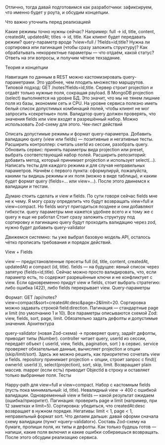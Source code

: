 Отлично, тогда давай подготовимся как разработчики: зафиксируем, что именно будет у роута, и обсудим концепции.

Что важно уточнить перед реализацией

Какие режимы точно нужны сейчас?
Например: full → id, title, content, createdAt, updatedAt; titles → id, title.
Как клиент будет передавать режим? query-параметр вроде ?view=full / ?fields=id,title?
Нужна ли сортировка или пагинация (чтобы сразу заложить структуру)?
Как обрабатывать некорректные параметры — что отдаём, какой статус?
Ответь на эти вопросы, и получим чёткое техзадание.

Теория и концепции

Навигация по данным в REST можно кастомизировать query-параметрами. Это удобнее, чем плодить множество маршрутов.
Типовой подход: GET /notes?fields=id,title. Сервер строит projection и отдаёт только нужные поля, сокращая payload.
В MongoDB projection (select) выполняется на уровне БД. Это значит, что мы не тянем лишние поля из базы, экономим сеть и CPU.
На уровне сервиса полезно иметь белый список допустимых комбинаций полей, чтобы клиент не мог запросить «секретные» поля.
Валидатор query должен проверять, что значения fields или view входят в разрешённый набор. Можно использовать Zod-схему для этого.
Чек-лист действий

Описать допустимые режимы и формат query-параметра.
Добавить валидацию query (view или fields) — позитивные и негативные тесты.
Расширить контроллер: считать userId из сессии, разобрать query.
Обновить сервис: принять параметры вида projection или preset, выбрать соответствующий набор полей.
Расширить репозиторий: добавить метод, который принимает projection и использует select(...).
Написать тесты для каждого режима и для случая неправильных параметров.
Начнём с первого пункта: сформулируй, пожалуйста, какими ты видишь режимы и их поля (можно в виде таблицы), и каким будет формат query (fields=... или view=...). После этого двинемся к валидации и тестам.

Думаю стоить сделать и view и fields. По сути говоря сейчас fields мне не к чему. Я могу сразу определить что будут возвращать view=full и view=compact. Но fields могут пригодиться позднее и они добавляют гибкости.
query параметры мне кажется удобнее всего и к тому же с query я еще не работал
Стоит сразу заложить структуру под сортировку и пагинацию
query будут проходить валидацию через zod, нужно будет добавить query-validator

Движемся системно: ты уже выбрал базовую модель API, осталось чётко прописать требования и порядок действий.

View + Fields

view — предустановленные пресеты full (id, title, content, createdAt, updatedAt) и compact (id, title).
fields — на будущее: явный список через запятую (fields=id,title). Сейчас можно просто валидировать, что, если параметр есть, то содержит разрешённые ключи и не конфликтует с view.
Если одновременно придут view и fields, стоит выбрать стратегию: либо ошибка (422), либо fields перекрывает view.
Query-параметры

Формат: GET /api/notes?view=compact&sort=createdAt:desc&page=2&limit=20.
Сортировка можно задавать строкой field:direction. Пагинация — стандартные page и limit (по умолчанию 1 и 10).
Все параметры описываются схемой Zod: view, fields, sort, page, limit. Обязательно задать дефолты и допустимые значения.
Архитектура

query-validator (новая Zod-схема) → проверяет query, задаёт дефолты, приводит типы (Number).
controller читает query, userId из сессии, передаёт объект { userId, view, fields, pagination, sort } в сервис.
service проверяет обязательные данные, вычисляет projection и опции (skip/limit/sort). Здесь же можно решить, как приоритетно сочетать view и fields.
repository принимает projection + опции, строит запрос с find({ ownerId: userId }), select(projection), sort, skip, limit. Возвращает plain массив.
mapper (если есть) приводит ObjectId в строку и оставляет только выбранные поля.
Тесты

Happy-path для view=full и view=compact.
Набор с кастомным fields (пусть пока минимальный: id, title).
Невалидный view → 400 с ошибкой валидации.
Одновременный view и fields — какой результат ожидаем (ошибка/приоритет).
Пагинация: проверить page и limit (например, при 12 заметках и limit=5).
Сортировка: убедиться, что createdAt:desc возвращает в нужном порядке.
Негативы: limit < 1, page < 1, неправильный формат sort.
Что делаем дальше: давай оформи сначала схему валидации (пункт «query-validator»). Составь Zod-схему на бумаге, пропиши поля, их типы и дефолты. Как только будешь готов — напиши, какие поля включил и какие ошибки собираешься возвращать. После этого обсудим реализацию сервиса.

